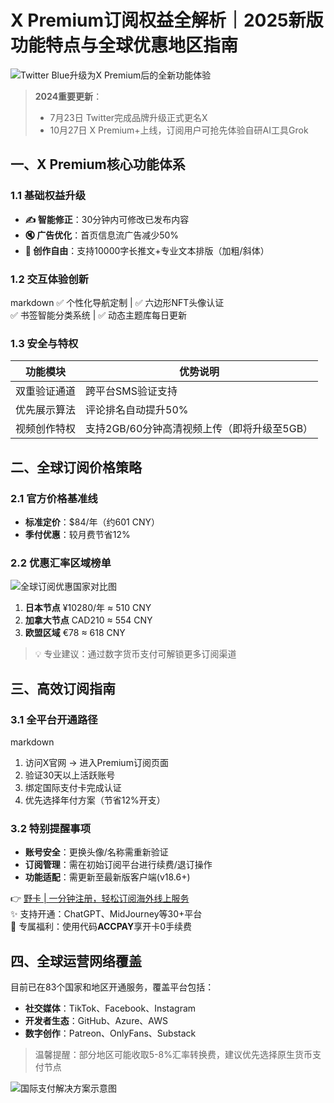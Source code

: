 # X Premium订阅权益全解析｜2025新版功能特点与全球优惠地区指南

![Twitter Blue升级为X Premium后的全新功能体验](https://via.placeholder.com/800x400)

> **2024重要更新**：  
> - 7月23日 Twitter完成品牌升级正式更名X  
> - 10月27日 X Premium+上线，订阅用户可抢先体验自研AI工具Grok

## 一、X Premium核心功能体系
### 1.1 基础权益升级
- **✍️ 智能修正**：30分钟内可修改已发布内容
- **🔇 广告优化**：首页信息流广告减少50%
- **📜 创作自由**：支持10000字长推文+专业文本排版（加粗/斜体）

### 1.2 交互体验创新
markdown
✅ 个性化导航定制 | ✅ 六边形NFT头像认证  
✅ 书签智能分类系统 | ✅ 动态主题库每日更新  


### 1.3 安全与特权
| 功能模块          | 优势说明                 |
|-------------------|--------------------------|
| 双重验证通道      | 跨平台SMS验证支持        |
| 优先展示算法      | 评论排名自动提升50%      |
| 视频创作特权      | 支持2GB/60分钟高清视频上传（即将升级至5GB） |

## 二、全球订阅价格策略
### 2.1 官方价格基准线
- **标准定价**：$84/年（约601 CNY）
- **季付优惠**：较月费节省12%

### 2.2 优惠汇率区域榜单
![全球订阅优惠国家对比图](https://via.placeholder.com/600x300)
1. **日本节点** ¥10280/年 ≈ 510 CNY
2. **加拿大节点** CAD210 ≈ 554 CNY
3. **欧盟区域** €78 ≈ 618 CNY

> 💡 专业建议：通过数字货币支付可解锁更多订阅渠道

## 三、高效订阅指南
### 3.1 全平台开通路径
markdown
1. 访问X官网 → 进入Premium订阅页面  
2. 验证30天以上活跃账号  
3. 绑定国际支付卡完成认证  
4. 优先选择年付方案（节省12%开支）  


### 3.2 特别提醒事项
- **账号安全**：更换头像/名称需重新验证
- **订阅管理**：需在初始订阅平台进行续费/退订操作
- **功能适配**：需更新至最新版客户端(v18.6+)

👉 [野卡 | 一分钟注册，轻松订阅海外线上服务](https://bbtdd.com/yeka)  
✨ 支持开通：ChatGPT、MidJourney等30+平台  
📌 专属福利：使用代码**ACCPAY**享开卡0手续费

## 四、全球运营网络覆盖
目前已在83个国家和地区开通服务，覆盖平台包括：
- **社交媒体**：TikTok、Facebook、Instagram
- **开发者生态**：GitHub、Azure、AWS
- **数字创作**：Patreon、OnlyFans、Substack

> 温馨提醒：部分地区可能收取5-8%汇率转换费，建议优先选择原生货币支付节点

![国际支付解决方案示意图](https://via.placeholder.com/800x400)